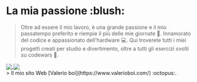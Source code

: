 
<h1>La mia passione :blush:</h1>

> Oltre ad essere il mio lavoro, è una grande passione e il mio passatempo preferito e riempie il più delle mie giornate :muscle:. 
> Innamorato del codice e appassionato dell'hardware :computer:. 
> Qui troverete tutti i miei progetti creati per studio e divertimento, oltre a tutti gli esercizi svolti su codewars :closed_book:.
<a href="https://github.com/Valerio-boi">
  <img align="center" src="https://github-readme-stats.vercel.app/api/top-langs/?username=Valerio-boi&hide=css,html&title_color=ffffff&text_color=c9cacc&icon_color=2bbc8a&bg_color=1d1f21" />
</a>
<a href="https://github.com/Valerio-boi">
<img align="center" src="https://github-readme-stats.vercel.app/api?username=Valerio-boi&show_icons=true">
</a>

<br/>
> Il mio sito Web [Valerio boi](https://www.valerioboi.com/) :octopus:. 



